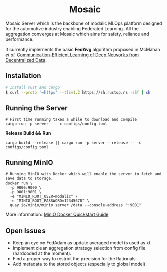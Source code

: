 <h1 align="center">
  <b>Mosaic</b><br>
</h1>

Mosaic Server which is the backbone of modalic MLOps platform designed for the automotive industry enabling Federated Learning. 
All the aggregation converges at Mosaic which aims for safety, reliance and performance.

It currently implements the basic **FedAvg** algorithm proposed in McMahan *et al.* [Communication-Efficient Learning of Deep Networks from Decentralized Data](https://arxiv.org/abs/1602.05629).

## Installation
```sh
# Install rust and cargo
$ curl --proto '=https' --tlsv1.2 https://sh.rustup.rs -sSf | sh
```

## Running the Server
```shell
# First time running takes a while to download and compile
cargo run -p server -- -c configs/config.toml
```

**Release Build && Run**
```shell
cargo build --release || cargo run -p server --release -- -c configs/config.toml
```

## Running MinIO
```shell
# Running MinIO with Docker which will enable the server to fetch and save data to storage.
docker run \
  -p 9000:9000 \
  -p 9001:9001 \
  -e "MINIO_ROOT_USER=modalic" \
  -e "MINIO_ROOT_PASSWORD=12345678" \
  quay.io/minio/minio server /data --console-address ":9001"
```
More information: [MinIO Docker Quickstart Guide](https://docs.min.io/docs/minio-docker-quickstart-guide.html)

## Open Issues
- Keep an eye on FedAdam as update averaged model is used as xt. 
- Implement clean aggregation strategy selection from config file (hardcoded at the moment).
- Find a proper way to restrict the precision for the Rationals.
- Add metadata to the stored objects (especially to global model)